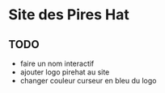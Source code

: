 # Site des Pires Hat

## TODO

- faire un nom interactif
- ajouter logo pirehat au site
- changer couleur curseur en bleu du logo
